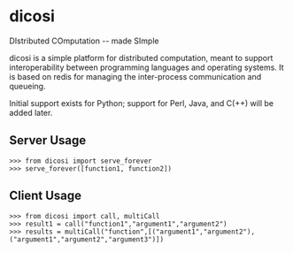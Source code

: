 dicosi
======

DIstributed COmputation -- made SImple


dicosi is a simple platform for distributed computation, meant to
support interoperability between programming languages and operating
systems. It is based on redis for managing the inter-process
communication and queueing.

Initial support exists for Python; support for Perl, Java, and C(++)
will be added later.

Server Usage
--------------

    >>> from dicosi import serve_forever
    >>> serve_forever([function1, function2])

Client Usage
--------------

    >>> from dicosi import call, multiCall
    >>> result1 = call("function1","argument1","argument2")
    >>> results = multiCall("function",[("argument1","argument2"),("argument1","argument2","argument3")])

